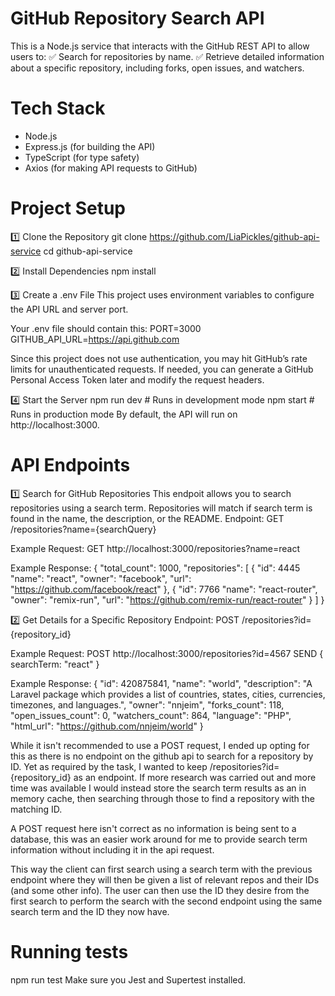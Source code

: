 # GitHub Repository Search API

This is a Node.js service that interacts with the GitHub REST API to allow users to:
✅ Search for repositories by name.
✅ Retrieve detailed information about a specific repository, including forks, open issues, and watchers.

# Tech Stack
* Node.js
* Express.js (for building the API)
* TypeScript (for type safety)
* Axios (for making API requests to GitHub)

# Project Setup
1️⃣ Clone the Repository
git clone https://github.com/LiaPickles/github-api-service
cd github-api-service

2️⃣ Install Dependencies
npm install

3️⃣ Create a .env File
This project uses environment variables to configure the API URL and server port.

Your .env file should contain this:
PORT=3000
GITHUB_API_URL=https://api.github.com

Since this project does not use authentication, you may hit GitHub’s rate limits for unauthenticated requests. If needed, you can generate a GitHub Personal Access Token later and modify the request headers.


4️⃣ Start the Server
npm run dev  # Runs in development mode
npm start    # Runs in production mode
By default, the API will run on http://localhost:3000.


# API Endpoints
1️⃣ Search for GitHub Repositories
This endpoit allows you to search repositories using a search term. Repositories will match if search term is found in the name, the description, or the README.
Endpoint:
GET /repositories?name={searchQuery}

Example Request:
GET http://localhost:3000/repositories?name=react

Example Response:
{
    "total_count": 1000,
    "repositories": [
        {   "id": 4445
            "name": "react",
            "owner": "facebook",
            "url": "https://github.com/facebook/react"
        },
        {   "id": 7766
            "name": "react-router",
            "owner": "remix-run",
            "url": "https://github.com/remix-run/react-router"
        }
    ]
}

2️⃣ Get Details for a Specific Repository
Endpoint:
POST /repositories?id={repository_id}

Example Request:
POST http://localhost:3000/repositories?id=4567
SEND { searchTerm: "react" }

Example Response:
{
    "id": 420875841,
    "name": "world",
    "description": "A Laravel package which provides a list of countries, states, cities, currencies, timezones, and languages.",
    "owner": "nnjeim",
    "forks_count": 118,
    "open_issues_count": 0,
    "watchers_count": 864,
    "language": "PHP",
    "html_url": "https://github.com/nnjeim/world"
}

While it isn't recommended to use a POST request, I ended up opting for this as there is no endpoint on the github api to search for a repository by ID. Yet as required by the task, I wanted to keep /repositories?id={repository_id} as an endpoint. If more research was carried out and more time was available I would instead store the search term results as an in memory cache, then searching through those to find a repository with the matching ID. 

A POST request here isn't correct as no information is being sent to a database, this was an easier work around for me to provide search term information without including it in the api request. 

This way the client can first search using a search term with the previous endpoint where they will then be given a list of relevant repos and their IDs (and some other info). The user can then use the ID they desire from the first search to perform the search with the second endpoint using the same search term and the ID they now have. 


# Running tests 
npm run test
Make sure you Jest and Supertest installed. 
